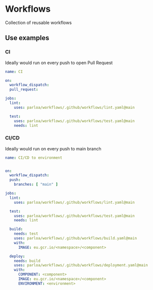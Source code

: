 # Workflows

Collection of reusable workflows

## Use examples

### CI
Ideally would run on every push to open Pull Request

```yaml
name: CI

on:
  workflow_dispatch:
  pull_request:

jobs:
  lint:
    uses: parloa/workflows/.github/workflows/lint.yaml@main

  test:
    uses: parloa/workflows/.github/workflows/test.yaml@main
    needs: lint
```

### CI/CD
Ideally would run on every push to main branch

```yaml
name: CI/CD to environment


on:
  workflow_dispatch:
  push:
    branches: [ "main" ]

jobs:
  lint:
    uses: parloa/workflows/.github/workflows/lint.yaml@main

  test:
    uses: parloa/workflows/.github/workflows/test.yaml@main
    needs: lint

  build:
    needs: test
    uses: parloa/workflows/.github/workflows/build.yaml@main
    with:
      IMAGE: eu.gcr.io/<namespace>/<component>

  deploy:
    needs: build
    uses: parloa/workflows/.github/workflows/deployment.yaml@main
    with:
      COMPONENT: <component>
      IMAGE: eu.gcr.io/<namespace>/<component>
      ENVIRONMENT: <environment>
```
